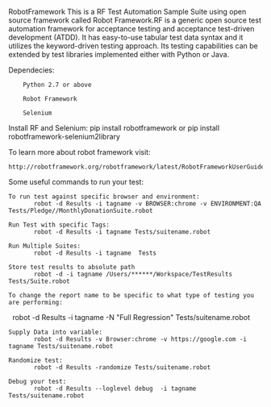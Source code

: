 RobotFramework
	This is a RF Test Automation Sample Suite using open source framework called Robot Framework.RF is a generic open source test 		automation framework for acceptance testing and acceptance test-driven development (ATDD). It has easy-to-use tabular test data 	syntax and it utilizes the keyword-driven testing approach. Its testing capabilities can be extended by test libraries 	implemented either with Python or Java.
    
 Dependecies:

        Python 2.7 or above

        Robot Framework

        Selenium

Install RF and Selenium:
	pip install robotframework or
	pip install robotframework-selenium2library
		
To learn more about robot framework visit:

	http://robotframework.org/robotframework/latest/RobotFrameworkUserGuide.html

Some useful commands to run your test:

	To run test against specific browser and environment:
    	   robot -d Results -i tagname -v BROWSER:chrome -v ENVIRONMENT:QA  Tests/Pledge//MonthlyDonationSuite.robot

	Run Test with specific Tags:
    	   robot -d Results -i tagname Tests/suitename.robot

	Run Multiple Suites:
    	   robot -d Results -i tagname  Tests

	Store test results to absolute path
    	   robot -d -i tagname /Users/******/Workspace/TestResults Tests/Suite.robot

	To change the report name to be specific to what type of testing you are performing:
    	   robot -d Results -i tagname  -N "Full Regression" Tests/suitename.robot

	Supply Data into variable:
    	   robot -d Results -v Browser:chrome -v https://google.com -i tagname Tests/suitename.robot

	Randomize test:
    	   robot -d Results -randomize Tests/suitename.robot

	Debug your test:
    	   robot -d Results --loglevel debug  -i tagname  Tests/suitename.robot
